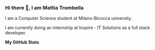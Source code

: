 ### Hi there 👋, I am Mattia Trombella

<!--
**mattiatrombella/mattiatrombella** is a ✨ _special_ ✨ repository because its `README.md` (this file) appears on your GitHub profile.

Here are some ideas to get you started:

- 🔭 I’m currently working on ...
- 🌱 I’m currently learning ...
- 👯 I’m looking to collaborate on ...
- 🤔 I’m looking for help with ...
- 💬 Ask me about ...
- 📫 How to reach me: ...
- 😄 Pronouns: ...
- ⚡ Fun fact: ...
-->

I am a Computer Science student at Milano-Bicocca university. 

I am currently doing an internship at Inxpire - IT Solutions as a full stack developer.

<b>My GitHub Stats</b>
<!--
<a href="http://www.github.com/mattiatrombella"><img src="https://github-readme-stats.vercel.app/api?username=mattiatrombella&show_icons=true&hide=&count_private=true&title_color=6366f1&text_color=64748b&icon_color=a855f7&bg_color=0f172a&hide_border=true&show_icons=true" alt="Mattia Trombella's GitHub stats" /></a>

<a href="http://www.github.com/mattiatrombella"><img src="https://github-readme-streak-stats.herokuapp.com/?user=mattiatrombella&stroke=64748b&background=0f172a&ring=6366f1&fire=6366f1&currStreakNum=64748b&currStreakLabel=6366f1&sideNums=64748b&sideLabels=64748b&dates=64748b&hide_border=true" /></a>

<a href="https://github.com/mattiatrombella" align="left"><img src="https://github-readme-stats.vercel.app/api/top-langs/?username=mattiatrombella&langs_count=10&title_color=6366f1&text_color=64748b&icon_color=a855f7&bg_color=0f172a&hide_border=true&locale=en&custom_title=Top%20%Languages" alt="Top Languages" /></a>
